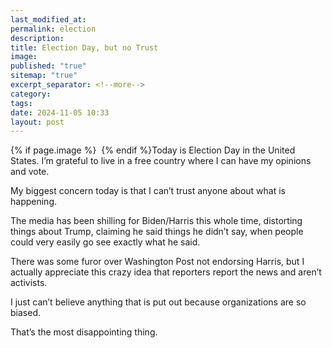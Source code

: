 ```yaml
---
last_modified_at: 
permalink: election
description: 
title: Election Day, but no Trust
image: 
published: "true"
sitemap: "true"
excerpt_separator: <!--more-->
category: 
tags: 
date: 2024-11-05 10:33
layout: post
---
```



{% if page.image %} <img src="{{ page.image }}" alt=""> {% endif %}Today is Election Day in the United States. I’m grateful to live in a free country where I can have my opinions and vote. 

My biggest concern today is that I can’t trust anyone about what is happening. 

The media has been shilling for Biden/Harris this whole time, distorting things about Trump, claiming he said things he didn’t say, when people could very easily go see exactly what he said. 

There was some furor over Washington Post not endorsing Harris, but I actually appreciate this crazy idea that reporters report the news and aren’t activists. 

I just can’t believe anything that is put out because organizations are so biased. 

That’s the most disappointing thing. 

